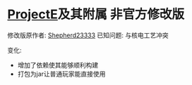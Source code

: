 # [ProjectE](https://github.com/sinkillerj/ProjectE)及其附属 非官方修改版
  修改版原作者: [Shepherd23333](https://github.com/Shepherd23333)
  已知问题: 与核电工艺冲突

变化:
* 增加了依赖使其能够顺利构建
* 打包为jar让普通玩家能直接使用


